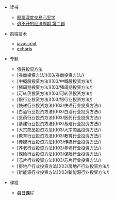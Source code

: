 <!-- _navbar.md -->

* 读书
     * [股票深度交易心里学](book/股票深度交易心里学/) 
     * [逃不开的经济周期 第二部](book/逃不开的经济周期第二部/) 

* 前端技术
     * [javascript](01/javascript/)
     * [echarts](01/echarts/)

* 专题
     * [债券投资方法](03/债券投资方法/)
     * [券商投资方法]((03/券商投资方法/)
     * [中概股投资方法]((03/中概股投资方法/)
     * [猪周期投资方法]((03/猪周期投资方法/)
     * [可转债投资方法]((03/可转债投资方法/)
     * [银行业投资方法]((03/银行业投资方法/)
     * [快递行业投资方法]((03/快递行业投资方法/)
     * [白酒行业投资方法]((03/白酒行业投资方法/)
     * [医药行业投资方法]((03/医药行业投资方法/)
     * [基建行业投资方法]((03/基建行业投资方法/)
     * [大宗商品投资方法]((03/大宗商品投资方法/)
     * [教育行业投资方法]((03/教育行业投资方法/)
     * [传媒行业投资方法]((03/传媒行业投资方法/)
     * [养老行业投资方法]((03/养老行业投资方法/)
     * [保险行业投资方法]((03/保险行业投资方法/)
     * [芯片行业投资方法]((03/芯片行业投资方法/)
     * [房地产行业投资方法]((03/房地产行业投资方法/)
     * [新能源行业投资方法]((03/新能源行业投资方法/)
* 课程
     * [每日课程](02/) 
  